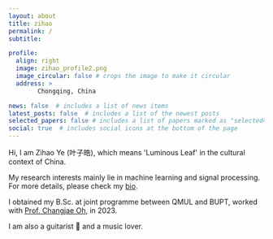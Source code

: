 ```yaml
---
layout: about
title: zihao
permalink: /
subtitle: 

profile:
  align: right
  image: zihao_profile2.png
  image_circular: false # crops the image to make it circular
  address: > 
        Chongqing, China

news: false  # includes a list of news items
latest_posts: false  # includes a list of the newest posts
selected_papers: false # includes a list of papers marked as "selected={true}"
social: true  # includes social icons at the bottom of the page
---
```


Hi, I am Zihao Ye (叶子皓), which means 'Luminous Leaf' in the cultural context of China.

My research interests mainly lie in machine learning and signal processing. For more details, please check my [bio](/cv/).

I obtained my B.Sc. at joint programme between QMUL and BUPT, worked with [Prof. Changjae Oh](http://eecs.qmul.ac.uk/~coh/index.html), in 2023.

I am also a guitarist 🎸 and a music lover.